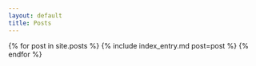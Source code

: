 ```yaml
---
layout: default
title: Posts
---
```


{% for post in site.posts %}
{% include index_entry.md post=post %}
{% endfor %}

